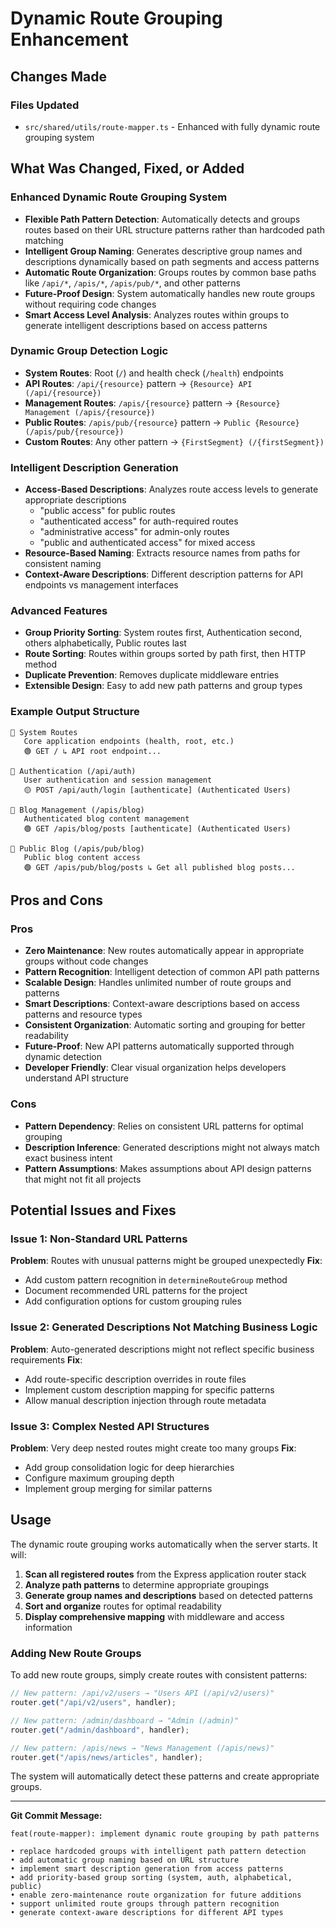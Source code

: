 # Dynamic Route Grouping Enhancement

## Changes Made

### Files Updated

- `src/shared/utils/route-mapper.ts` - Enhanced with fully dynamic route grouping system

## What Was Changed, Fixed, or Added

### Enhanced Dynamic Route Grouping System

- **Flexible Path Pattern Detection**: Automatically detects and groups routes based on their URL structure patterns rather than hardcoded path matching
- **Intelligent Group Naming**: Generates descriptive group names and descriptions dynamically based on path segments and access patterns
- **Automatic Route Organization**: Groups routes by common base paths like `/api/*`, `/apis/*`, `/apis/pub/*`, and other patterns
- **Future-Proof Design**: System automatically handles new route groups without requiring code changes
- **Smart Access Level Analysis**: Analyzes routes within groups to generate intelligent descriptions based on access patterns

### Dynamic Group Detection Logic

- **System Routes**: Root (`/`) and health check (`/health`) endpoints
- **API Routes**: `/api/{resource}` pattern → `{Resource} API (/api/{resource})`
- **Management Routes**: `/apis/{resource}` pattern → `{Resource} Management (/apis/{resource})`
- **Public Routes**: `/apis/pub/{resource}` pattern → `Public {Resource} (/apis/pub/{resource})`
- **Custom Routes**: Any other pattern → `{FirstSegment} (/{firstSegment})`

### Intelligent Description Generation

- **Access-Based Descriptions**: Analyzes route access levels to generate appropriate descriptions
  - "public access" for public routes
  - "authenticated access" for auth-required routes
  - "administrative access" for admin-only routes
  - "public and authenticated access" for mixed access
- **Resource-Based Naming**: Extracts resource names from paths for consistent naming
- **Context-Aware Descriptions**: Different description patterns for API endpoints vs management interfaces

### Advanced Features

- **Group Priority Sorting**: System routes first, Authentication second, others alphabetically, Public routes last
- **Route Sorting**: Routes within groups sorted by path first, then HTTP method
- **Duplicate Prevention**: Removes duplicate middleware entries
- **Extensible Design**: Easy to add new path patterns and group types

### Example Output Structure

```
📁 System Routes
   Core application endpoints (health, root, etc.)
   🟢 GET / ↳ API root endpoint...

📁 Authentication (/api/auth)
   User authentication and session management
   🟡 POST /api/auth/login [authenticate] (Authenticated Users)

📁 Blog Management (/apis/blog)
   Authenticated blog content management
   🟢 GET /apis/blog/posts [authenticate] (Authenticated Users)

📁 Public Blog (/apis/pub/blog)
   Public blog content access
   🟢 GET /apis/pub/blog/posts ↳ Get all published blog posts...
```

## Pros and Cons

### Pros

- **Zero Maintenance**: New routes automatically appear in appropriate groups without code changes
- **Pattern Recognition**: Intelligent detection of common API path patterns
- **Scalable Design**: Handles unlimited number of route groups and patterns
- **Smart Descriptions**: Context-aware descriptions based on access patterns and resource types
- **Consistent Organization**: Automatic sorting and grouping for better readability
- **Future-Proof**: New API patterns automatically supported through dynamic detection
- **Developer Friendly**: Clear visual organization helps developers understand API structure

### Cons

- **Pattern Dependency**: Relies on consistent URL patterns for optimal grouping
- **Description Inference**: Generated descriptions might not always match exact business intent
- **Pattern Assumptions**: Makes assumptions about API design patterns that might not fit all projects

## Potential Issues and Fixes

### Issue 1: Non-Standard URL Patterns

**Problem**: Routes with unusual patterns might be grouped unexpectedly
**Fix**:

- Add custom pattern recognition in `determineRouteGroup` method
- Document recommended URL patterns for the project
- Add configuration options for custom grouping rules

### Issue 2: Generated Descriptions Not Matching Business Logic

**Problem**: Auto-generated descriptions might not reflect specific business requirements
**Fix**:

- Add route-specific description overrides in route files
- Implement custom description mapping for specific patterns
- Allow manual description injection through route metadata

### Issue 3: Complex Nested API Structures

**Problem**: Very deep nested routes might create too many groups
**Fix**:

- Add group consolidation logic for deep hierarchies
- Configure maximum grouping depth
- Implement group merging for similar patterns

## Usage

The dynamic route grouping works automatically when the server starts. It will:

1. **Scan all registered routes** from the Express application router stack
2. **Analyze path patterns** to determine appropriate groupings
3. **Generate group names and descriptions** based on detected patterns
4. **Sort and organize** routes for optimal readability
5. **Display comprehensive mapping** with middleware and access information

### Adding New Route Groups

To add new route groups, simply create routes with consistent patterns:

```typescript
// New pattern: /api/v2/users → "Users API (/api/v2/users)"
router.get("/api/v2/users", handler);

// New pattern: /admin/dashboard → "Admin (/admin)"
router.get("/admin/dashboard", handler);

// New pattern: /apis/news → "News Management (/apis/news)"
router.get("/apis/news/articles", handler);
```

The system will automatically detect these patterns and create appropriate groups.

---

**Git Commit Message:**

```
feat(route-mapper): implement dynamic route grouping by path patterns

• replace hardcoded groups with intelligent path pattern detection
• add automatic group naming based on URL structure
• implement smart description generation from access patterns
• add priority-based group sorting (system, auth, alphabetical, public)
• enable zero-maintenance route organization for future additions
• support unlimited route groups through pattern recognition
• generate context-aware descriptions for different API types
```

